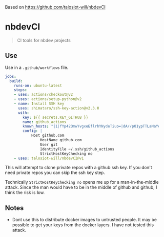 Based on https://github.com/talosiot-will/nbdevCI

# nbdevCI
> CI tools for nbdev projects

## Use
Use in a `.github/workflows` file.

```yaml
jobs:
  build:
    runs-on: ubuntu-latest
    steps:
    - uses: actions/checkout@v2
    - uses: actions/setup-python@v2
    - name: Install SSH key
      uses: shimataro/ssh-key-action@v2.3.0
      with:
        key: ${{ secrets.KEY_GITHUB }}
        name: github_actions
        known_hosts: "|1|fYp42QmwYvgxeEflrhYNydeTiuo=|dA//p01ypTTLaNaYodiONRjAhmg= ssh-rsa AAAAB3NzaC1yc2EAAAABIwAAAQEAq2A7hRGmdnm9tUDbO9IDSwBK6TbQa+PXYPCPy6rbTrTtw7PHkccKrpp0yVhp5HdEIcKr6pLlVDBfOLX9QUsyCOV0wzfjIJNlGEYsdlLJizHhbn2mUjvSAHQqZETYP81eFzLQNnPHt4EVVUh7VfDESU84KezmD5QlWpXLmvU31/yMf+Se8xhHTvKSCZIFImWwoG6mbUoWf9nzpIoaSjB+weqqUUmpaaasXVal72J+UX2B+2RPW3RcT0eOzQgqlJL3RKrTJvdsjE3JEAvGq3lGHSZXy28G3skua2SmVi/w4yCE6gbODqnTWlg7+wC604ydGXA8VJiS5ap43JXiUFFAaQ=="
        config: |
            Host github.com
                HostName github.com
                User git
                IdentityFile ~/.ssh/github_actions
                StrictHostKeyChecking no
    - uses: talosiot-will/nbdevCI@v1
```

This will attempt to clone private repos with a github ssh key.  If you don't need private repos you can skip the ssh key step.

Technically `StrictHostKeyChecking no` opens me up for a man-in-the-middle attack.  Since the man would have to be in the middle of github and github, I think the risk is low.

## Notes
- Dont use this to distribute docker images to untrusted people.  It may be possible to get your keys from the docker layers.  I have not tested this attack.
